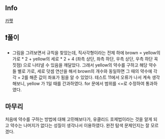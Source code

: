 ## Info
<a href="https://school.programmers.co.kr/learn/courses/30/lessons/42842" rel="nofollow"> 카펫 </a>

## ❗풀이
- 그림을 그려보면서 규칙을 찾았는데, 직사각형이라는 전제 하에 brown = yellow의 가로 * 2 + yellow의 세로 * 2 + 4 (좌측 상단, 좌측 하단, 우측 상단, 우측 하단 꼭짓점) 으로 나타낼 수 있음을 깨달았다. 그래서 yellow의 약수를 구하고 해당 약수들 별로 가로, 세로 덧셈 연산을 해서 brown의 개수와 동일하면 그 때의 약수에 각각 + 2를 해준 값이 좌표가 됨을 알 수 있었다. 테스트 11에서 오류가 나서 계속 생각해보니, yellow 가 1일 때를 간과하였다. for 문에서 범위를 <=로 수정하여 통과하였다.
 
## 마무리
처음에 약수를 구하는 방법에 대해 고민해보다가, 유클리드 호제법이라는 것을 알게 되고 약수는 나머지가 없다는 성질이 생각나서 이용하였다. 완전 탐색 문제인지는 잘 모르겠다.